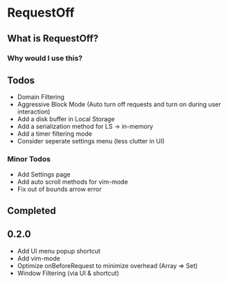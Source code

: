 # RequestOff

## What is RequestOff?

### Why would I use this?

## Todos

- Domain Filtering
- Aggressive Block Mode (Auto turn off requests and turn on during user interaction)
- Add a disk buffer in Local Storage
- Add a serialization method for LS -> in-memory
- Add a timer filtering mode
- Consider seperate settings menu (less clutter in UI)

### Minor Todos

- Add Settings page
- Add auto scroll methods for vim-mode
- Fix out of bounds arrow error

## Completed

## 0.2.0

- Add UI menu popup shortcut
- Add vim-mode
- Optimize onBeforeRequest to minimize overhead (Array => Set)
- Window Filtering (via UI & shortcut)

